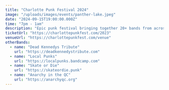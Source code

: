 ```yaml
---
title: "Charlotte Punk Festival 2024"
image: "/uploads/images/events/panther-lake.jpeg"
date: "2024-09-15T19:00:00.000Z"
time: "7pm - 1am"
description: "Epic punk festival bringing together 20+ bands from across the Southeast. Three stages of non-stop punk rock energy."
ticketUrl: "https://charlottepunkfest.com/2023"
venueUrl: "https://charlottepunkfest.com/venue"
otherBands:
  - name: "Dead Kennedys Tribute"
    url: "https://deadkennedystribute.com"
  - name: "Local Punks"
    url: "https://localpunks.bandcamp.com"
  - name: "Skate or Die"
    url: "https://skateordie.punk"
  - name: "Anarchy in the QC"
    url: "https://anarchyqc.org"
---
```

